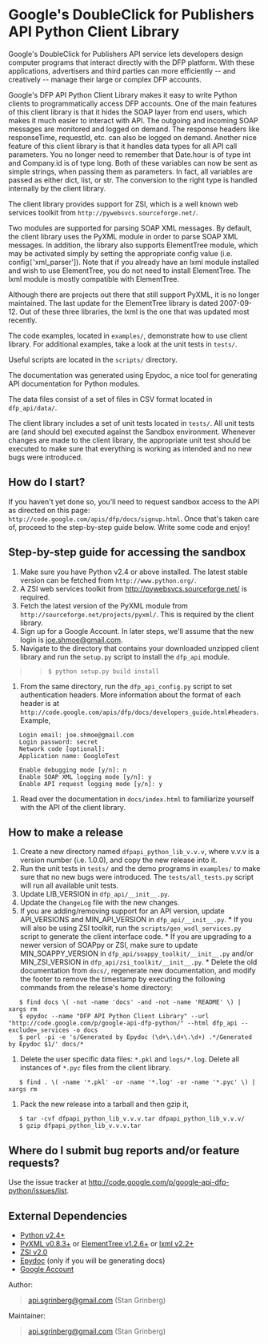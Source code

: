# Google's DoubleClick for Publishers API Python Client Library #

Google's DoubleClick for Publishers API service lets developers design computer
programs that interact directly with the DFP platform. With these applications,
advertisers and third parties can more efficiently -- and creatively -- manage
their large or complex DFP accounts.

Google's DFP API Python Client Library makes it easy to write
Python clients to programmatically access DFP accounts. One of
the main features of this client library is that it hides the SOAP layer from
end users, which makes it much easier to interact with API. The outgoing and
incoming SOAP messages are monitored and logged on demand. The response headers
like responseTime, requestId, etc. can also be logged on demand. Another nice
feature of this client library is that it handles data types for all API call
parameters. You no longer need to remember that Date.hour is of type int and
Company.id is of type long. Both of these variables can now be sent as simple
strings, when passing them as parameters. In fact, all variables are passed as
either dict, list, or str. The conversion to the right type is handled
internally by the client library.

The client library provides support for ZSI, which is a well known web services
toolkit from `http://pywebsvcs.sourceforge.net/`.

Two modules are supported for parsing SOAP XML messages. By default, the client
library uses the PyXML module in order to parse SOAP XML messages. In addition,
the library also supports ElementTree module, which may be activated simply by
setting the appropriate config value (i.e. config`[`'xml\_parser']). Note that if
you already have an lxml module installed and wish to use ElementTree, you do
not need to install ElementTree. The lxml module is mostly compatible with
ElementTree.

Although there are projects out there that still support PyXML, it is no longer
maintained. The last update for the ElementTree library is dated 2007-09-12.
Out of these three libraries, the lxml is the one that was updated most
recently.

The code examples, located in `examples/`, demonstrate how to use client
library. For additional examples, take a look at the unit tests in `tests/`.

Useful scripts are located in the `scripts/` directory.

The documentation was generated using Epydoc, a nice tool for generating API
documentation for Python modules.

The data files consist of a set of files in CSV format located in
`dfp_api/data/`.

The client library includes a set of unit tests located in `tests/`. All unit
tests are (and should be) executed against the Sandbox environment. Whenever
changes are made to the client library, the appropriate unit test should be
executed to make sure that everything is working as intended and no new bugs
were introduced.


## How do I start? ##

If you haven't yet done so, you'll need to request sandbox access to the API as
directed on this page: `http://code.google.com/apis/dfp/docs/signup.html`. Once
that's taken care of, proceed to the step-by-step guide below. Write some code
and enjoy!


## Step-by-step guide for accessing the sandbox ##

  1. Make sure you have Python v2.4 or above installed. The latest stable version can be fetched from `http://www.python.org/`.
  1. A ZSI web services toolkit from http://pywebsvcs.sourceforge.net/ is required.
  1. Fetch the latest version of the PyXML module from `http://sourceforge.net/projects/pyxml/`. This is required by the client library.
  1. Sign up for a Google Account. In later steps, we'll assume that the new login is joe.shmoe@gmail.com.
  1. Navigate to the directory that contains your downloaded unzipped client library and run the `setup.py` script to install the `dfp_api` module.
> > `$ python setup.py build install`
  1. From the same directory, run the `dfp_api_config.py` script to set authentication headers. More information about the format of each header is at `http://code.google.com/apis/dfp/docs/developers_guide.html#headers`. Example,
```
   Login email: joe.shmoe@gmail.com
   Login password: secret
   Network code [optional]:
   Application name: GoogleTest

   Enable debugging mode [y/n]: n
   Enable SOAP XML logging mode [y/n]: y
   Enable API request logging mode [y/n]: y
```
  1. Read over the documentation in `docs/index.html` to familiarize yourself with the API of the client library.


## How to make a release ##

  1. Create a new directory named `dfpapi_python_lib_v.v.v`, where v.v.v is a version number (i.e. 1.0.0), and copy the new release into it.
  1. Run the unit tests in `tests/` and the demo programs in `examples/` to make sure that no new bugs were introduced. The `tests/all_tests.py` script will run all available unit tests.
  1. Update LIB\_VERSION in `dfp_api/__init__.py`.
  1. Update the `ChangeLog` file with the new changes.
  1. If you are adding/removing support for an API version, update API\_VERSIONS and MIN\_API\_VERSION in `dfp_api/__init__.py`.
    * If you will also be using ZSI toolkit, run the `scripts/gen_wsdl_services.py` script to generate the client interface code.
    * If you are upgrading to a newer version of SOAPpy or ZSI, make sure to update MIN\_SOAPPY\_VERSION in `dfp_api/soappy_toolkit/__init__.py` and/or MIN\_ZSI\_VERSION in `dfp_api/zsi_toolkit/__init__.py`.
    * Delete the old documentation from `docs/`, regenerate new documentation, and modify the footer to remove the timestamp by executing the following commands from the release's home directory:
```
   $ find docs \( -not -name 'docs' -and -not -name 'README' \) | xargs rm
   $ epydoc --name "DFP API Python Client Library" --url "http://code.google.com/p/google-api-dfp-python/" --html dfp_api --exclude=_services -o docs
   $ perl -pi -e 's/Generated by Epydoc (\d+\.\d+\.\d+) .*/Generated by Epydoc $1/' docs/*
```
  1. Delete the user specific data files: `*.pkl` and `logs/*.log`. Delete all instances of `*.pyc` files from the client library.
```
   $ find . \( -name '*.pkl' -or -name '*.log' -or -name '*.pyc' \) | xargs rm
```
  1. Pack the new release into a tarball and then gzip it,
```
   $ tar -cvf dfpapi_python_lib_v.v.v.tar dfpapi_python_lib_v.v.v/
   $ gzip dfpapi_python_lib_v.v.v.tar
```


## Where do I submit bug reports and/or feature requests? ##

Use the issue tracker at http://code.google.com/p/google-api-dfp-python/issues/list.


## External Dependencies ##

  * [Python v2.4+](http://www.python.org/)
  * [PyXML v0.8.3+](http://sourceforge.net/projects/pyxml/) or [ElementTree v1.2.6+](http://effbot.org/zone/element-index.htm) or [lxml v2.2+](http://codespeak.net/lxml/index.html)
  * [ZSI v2.0](http://pywebsvcs.sourceforge.net/)
  * [Epydoc](http://epydoc.sourceforge.net/) (only if you will be generating docs)
  * [Google Account](https://www.google.com/accounts/NewAccount)


Author:

> api.sgrinberg@gmail.com (Stan Grinberg)

Maintainer:
> api.sgrinberg@gmail.com (Stan Grinberg)